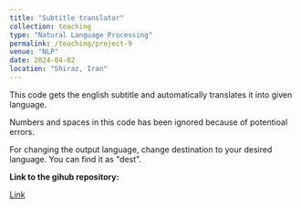```yaml
---
title: "Subtitle translator"
collection: teaching
type: "Natural Language Processing"
permalink: /teaching/project-9
venue: "NLP"
date: 2024-04-02
location: "Shiraz, Iran"
---
```


This code gets the english subtitle and automatically translates it into given language.

Numbers and spaces in this code has been ignored because of potentioal errors.

For changing the output language, change destination to your desired language. You can find it as "dest".


**Link to the gihub repository:**

[Link](https://github.com/PouyaSonej/SubtitleTranslator_Farsi.git)

